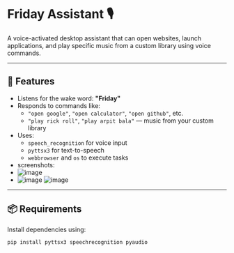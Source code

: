# Friday Assistant 🎙️

A voice-activated desktop assistant that can open websites, launch applications, and play specific music from a custom library using voice commands.

---

## 🚀 Features

- Listens for the wake word: **"Friday"**
- Responds to commands like:
  - `"open google"`, `"open calculator"`, `"open github"`, etc.
  - `"play rick roll"`, `"play arpit bala"` — music from your custom library
- Uses:
  - `speech_recognition` for voice input
  - `pyttsx3` for text-to-speech
  - `webbrowser` and `os` to execute tasks
- screenshots:
- ![image](https://github.com/user-attachments/assets/5f6af5e8-6194-4b97-b4a6-a2b48ecc1229)
- ![image](https://github.com/user-attachments/assets/baf49e25-192a-4ade-a93b-5696af45034d)
![image](https://github.com/user-attachments/assets/9753090c-5a63-4286-b3b1-593d5794d0ca)


---

## 📦 Requirements

Install dependencies using:

```bash
pip install pyttsx3 speechrecognition pyaudio
